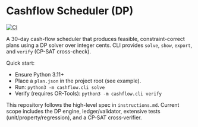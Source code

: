 # Cashflow Scheduler (DP)

[![CI](https://github.com/SpacePlushy/cashflow-scheduler/actions/workflows/ci.yml/badge.svg)](https://github.com/SpacePlushy/cashflow-scheduler/actions)

A 30-day cash-flow scheduler that produces feasible, constraint-correct plans using a DP solver over integer cents. CLI provides `solve`, `show`, `export`, and `verify` (CP-SAT cross-check).

Quick start:

- Ensure Python 3.11+
- Place a `plan.json` in the project root (see example).
- Run: `python3 -m cashflow.cli solve`
- Verify (requires OR-Tools): `python3 -m cashflow.cli verify`

This repository follows the high-level spec in `instructions.md`. Current scope includes the DP engine, ledger/validator, extensive tests (unit/property/regression), and a CP‑SAT cross‑verifier.

